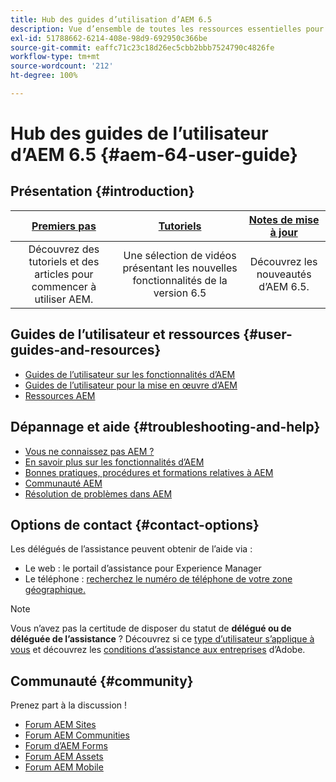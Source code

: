 ```yaml
---
title: Hub des guides d’utilisation d’AEM 6.5
description: Vue d’ensemble de toutes les ressources essentielles pour comprendre, installer, gérer et utiliser AEM 6.5..
exl-id: 51788662-6214-408e-98d9-692950c366be
source-git-commit: eaffc71c23c18d26ec5cbb2bbb7524790c4826fe
workflow-type: tm+mt
source-wordcount: '212'
ht-degree: 100%

---
```


# Hub des guides de l’utilisateur d’AEM 6.5 {#aem-64-user-guide}

## Présentation {#introduction}

| [Premiers pas](https://experienceleague.adobe.com/docs/experience-manager-cloud-service/content/home.html?lang=fr) | [Tutoriels](https://experienceleague.adobe.com/docs/experience-manager-tutorials.html?lang=fr) | [Notes de mise à jour](https://experienceleague.adobe.com/docs/experience-manager-65/release-notes/release-notes.html?lang=fr) |
|:-:|:-:|:-:|
| Découvrez des tutoriels et des articles pour commencer à utiliser AEM. | Une sélection de vidéos présentant les nouvelles fonctionnalités de la version 6.5 | Découvrez les nouveautés d’AEM 6.5. |

## Guides de l’utilisateur et ressources {#user-guides-and-resources}

* [Guides de l’utilisateur sur les fonctionnalités d’AEM](capabilities.md)
* [Guides de l’utilisateur pour la mise en œuvre d’AEM](implementation.md)
* [Ressources AEM](resources.md)

## Dépannage et aide {#troubleshooting-and-help}

* [Vous ne connaissez pas AEM ?](new.md)
* [En savoir plus sur les fonctionnalités d’AEM](learn.md)
* [Bonnes pratiques, procédures et formations relatives à AEM](best-practice.md)
* [Communauté AEM](community.md)
* [Résolution de problèmes dans AEM](troubleshooting.md)

## Options de contact {#contact-options}

Les délégués de l’assistance peuvent obtenir de l’aide via :

* Le web : le portail d’assistance pour Experience Manager
* Le téléphone : [recherchez le numéro de téléphone de votre zone géographique.](https://experienceleague.adobe.com/?support-tab=home&amp;lang=fr#support)

>[!NOTE]
>
>Vous n’avez pas la certitude de disposer du statut de **délégué ou de déléguée de l’assistance** ? Découvrez si ce [type d’utilisateur s’applique à vous](https://helpx.adobe.com/fr/experience-cloud/supported-users.html) et découvrez les [conditions d’assistance aux entreprises](https://helpx.adobe.com/fr/support/programs/enterprise-support-terms.html) d’Adobe.

## Communauté {#community}

Prenez part à la discussion !

* [Forum AEM Sites](https://help-forums.adobe.com/content/adobeforums/en/experience-manager-forum/adobe-experience-manager.html)
* [Forum AEM Communities](https://help-forums.adobe.com/content/adobeforums/en/experience-manager-forum/aem-communities.html)
* [Forum d’AEM Forms](https://help-forums.adobe.com/content/adobeforums/en/experience-manager-forum/aem-forms.html)
* [Forum AEM Assets](https://help-forums.adobe.com/content/adobeforums/en/experience-manager-forum/aem-assets.html)
* [Forum AEM Mobile](https://experienceleaguecommunities.adobe.com/)
